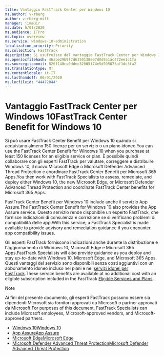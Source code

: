 ```yaml
---
title: Vantaggio FastTrack Center per Windows 10
ms.author: v-rberg
author: v-rberg-msft
manager: jimmuir
ms.date: 6/01/2020
ms.audience: ITPro
ms.topic: overview
ms.service: windows-10-administration
localization_priority: Priority
ms.collection: FastTrack
description: Si usufruisce del vantaggio FastTrack Center per Windows 10 quando si acquistano * almeno* 150 licenze per un servizio o piano idoneo.
ms.openlocfilehash: 46abe29b9f7d6350138ee7d0d9a1ac472ee1c1fa
ms.sourcegitcommit: 826f140cc0ddee32005f74e5d995073af1dc3fa2
ms.translationtype: MT
ms.contentlocale: it-IT
ms.lasthandoff: 06/01/2020
ms.locfileid: "44472044"
---
```

# <a name="fasttrack-center-benefit-for-windows-10"></a><span data-ttu-id="8e5f8-103">Vantaggio FastTrack Center per Windows 10</span><span class="sxs-lookup"><span data-stu-id="8e5f8-103">FastTrack Center Benefit for Windows 10</span></span>

<span data-ttu-id="8e5f8-104">Si può usare FastTrack Center Benefit per Windows 10 quando si acquistano almeno 150 licenze per un servizio o un piano idoneo.</span><span class="sxs-lookup"><span data-stu-id="8e5f8-104">You can use the FastTrack Center Benefit for Windows 10 when you purchase at least 150 licenses for an eligible service or plan.</span></span> <span data-ttu-id="8e5f8-105">È possibile quindi collaborare con gli esperti FastTrack per valutare, correggere e distribuire Windows 10, il nuovo Microsoft Edge o Microsoft Defender Advanced Thread Protection e coordinare FastTrack Center Benefit per Microsoft 365 Apps.</span><span class="sxs-lookup"><span data-stu-id="8e5f8-105">You then work with FastTrack Specialists to assess, remediate, and deploy either Windows 10, the new Microsoft Edge, or Microsoft Defender Advanced Thread Protection and coordinate FastTrack Center benefits for Microsoft 365 Apps.</span></span> 

<span data-ttu-id="8e5f8-106">FastTrack Center Benefit per Windows 10 include anche il servizio App Assure.</span><span class="sxs-lookup"><span data-stu-id="8e5f8-106">The FastTrack Center Benefit for Windows 10 also provides the App Assure service.</span></span> <span data-ttu-id="8e5f8-107">Questo servizio rende disponibile un esperto FastTrack, che fornisce indicazioni di consulenza e correzione se si verificano problemi di compatibilità delle app.</span><span class="sxs-lookup"><span data-stu-id="8e5f8-107">With this service, a FastTrack Specialist is made available to provide advisory and remediation guidance if you encounter app compatibility issues.</span></span> 

<span data-ttu-id="8e5f8-108">Gli esperti FastTrack forniscono indicazioni anche durante la distribuzione e l'aggiornamento di Windows 10, Microsoft Edge e Microsoft 365 Apps.</span><span class="sxs-lookup"><span data-stu-id="8e5f8-108">FastTrack Specialists will also provide guidance as you deploy and stay up-to-date with Windows 10, Microsoft Edge, and Microsoft 365 Apps.</span></span> <span data-ttu-id="8e5f8-109">Questi vantaggi del servizio sono disponibili senza costi aggiuntivi con un abbonamento idoneo incluso nei piani e nei [servizi idonei per FastTrack](M365-eligible-services-and-plans.md).</span><span class="sxs-lookup"><span data-stu-id="8e5f8-109">These service benefits are available at no additional cost with an eligible subscription included in the FastTrack [Eligible Services and Plans](M365-eligible-services-and-plans.md).</span></span>
  
> [!NOTE]
> <span data-ttu-id="8e5f8-110">Ai fini del presente documento, gli esperti FastTrack possono essere sia dipendenti Microsoft sia fornitori approvati da Microsoft o partner approvati da Microsoft.</span><span class="sxs-lookup"><span data-stu-id="8e5f8-110">For purposes of this document, FastTrack Specialists can include Microsoft employees, Microsoft-approved vendors, and Microsoft-approved partners.</span></span> 
    
- [<span data-ttu-id="8e5f8-111">Windows 10</span><span class="sxs-lookup"><span data-stu-id="8e5f8-111">Windows 10</span></span>](Win-10-windows-10.md)
- [<span data-ttu-id="8e5f8-112">App Assure</span><span class="sxs-lookup"><span data-stu-id="8e5f8-112">App Assure</span></span>](Win-10-app-assure.md)
- [<span data-ttu-id="8e5f8-113">Microsoft Edge</span><span class="sxs-lookup"><span data-stu-id="8e5f8-113">Microsoft Edge</span></span>](Win-10-microsoft-edge.md)
- [<span data-ttu-id="8e5f8-114">Microsoft Defender Advanced Threat Protection</span><span class="sxs-lookup"><span data-stu-id="8e5f8-114">Microsoft Defender Advanced Threat Protection</span></span>](Win-10-microsoft-defender-atp.md)

